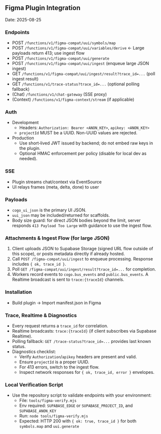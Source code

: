 ## Figma Plugin Integration

Date: 2025-08-25

### Endpoints
- POST `/functions/v1/figma-compat/uui/symbols/map`
- POST `/functions/v1/figma-compat/uui/variables/derive`  ← Large payloads return 413; use ingest flow
- POST `/functions/v1/figma-compat/uui/generate`
- POST `/functions/v1/figma-compat/uui/ingest` (enqueue large JSON ingest)
- GET  `/functions/v1/figma-compat/uui/ingest/result?trace_id=...` (poll ingest result)
- GET  `/functions/v1/trace-status?trace_id=...` (optional polling fallback)
- (Chat) `/functions/v1/chat-gateway` (SSE proxy)
- (Context) `/functions/v1/figma-context/stream` (if applicable)

### Auth
- Development
  - Headers: `Authorization: Bearer <ANON_KEY>`, `apikey: <ANON_KEY>`
  - `projectId` MUST be a UUID. Non-UUID values are rejected.
- Production
  - Use short‑lived JWT issued by backend; do not embed raw keys in the plugin.
  - Optional HMAC enforcement per policy (disable for local dev as needed).

### SSE
- Plugin streams chat/context via EventSource
- UI relays frames (meta, delta, done) to user

### Payloads
- `cogo_ui_json` is the primary UI JSON.
- `uui_json` may be included/returned for scaffolds.
- Body size guard: for direct JSON bodies beyond the limit, server responds `413 Payload Too Large` with guidance to use the ingest flow.

### Attachments & Ingest Flow (for large JSON)
1. Client uploads JSON to Supabase Storage (signed URL flow outside of this scope), or posts metadata directly if already hosted.
2. Call `POST /figma-compat/uui/ingest` to enqueue processing. Response includes `{ ok, trace_id }`.
3. Poll `GET /figma-compat/uui/ingest/result?trace_id=...` for completion.
4. Workers record events to `cogo.bus_events` and `public.bus_events`. A Realtime broadcast is sent to `trace:{traceId}` channels.

### Installation
- Build plugin → Import manifest.json in Figma

### Trace, Realtime & Diagnostics
- Every request returns a `trace_id` for correlation.
- Realtime broadcasts: `trace:{traceId}` (if client subscribes via Supabase Realtime).
- Polling fallback: `GET /trace-status?trace_id=...` provides last known status.
- Diagnostics checklist:
  - Verify `Authorization`/`apikey` headers are present and valid.
  - Ensure `projectId` is a proper UUID.
  - For 413 errors, switch to the ingest flow.
  - Inspect network responses for `{ ok, trace_id, error }` envelopes.

### Local Verification Script
- Use the repository script to validate endpoints with your environment:
  - File: `tools/figma-verify.mjs`
  - Env required: `SUPABASE_EDGE` or `SUPABASE_PROJECT_ID`, and `SUPABASE_ANON_KEY`
  - Run: `node tools/figma-verify.mjs`
  - Expected: HTTP 200 with `{ ok: true, trace_id }` for both `symbols.map` and `uui.generate`
